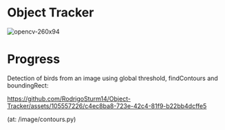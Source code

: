# Object Tracker

![opencv-260x94](https://github.com/RodrigoSturm14/Object-Tracker/assets/105557226/02de9c47-43e5-4cef-95ed-902b8eefb89a)

# Progress
Detection of birds from an image using global threshold, findContours and boundingRect:

https://github.com/RodrigoSturm14/Object-Tracker/assets/105557226/c4ec8ba8-723e-42c4-81f9-b22bb4dcffe5

(at: /image/contours.py)



